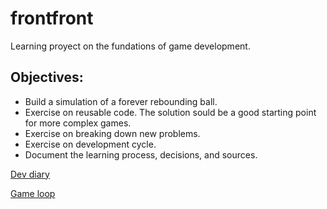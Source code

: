 # frontfront

Learning proyect on the fundations of game development.

## Objectives:

- Build a simulation of a forever rebounding ball.
- Exercise on reusable code. The solution sould be a good starting point for more complex games.
- Exercise on breaking down new problems.
- Exercise on development cycle.
- Document the learning process, decisions, and sources.

[Dev diary](https://github.com/FerOrdSom/frontfront/tree/main/doc/gameloop.md)



[Game loop](https://github.com/FerOrdSom/frontfront/tree/main/doc/gameloop.md)


